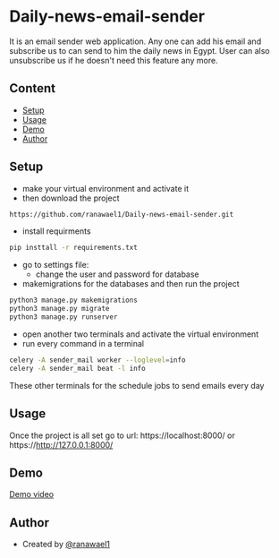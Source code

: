 # Daily-news-email-sender
It is an email sender web application. Any one can add his email and subscribe us to can send to him the daily news in Egypt. User can also unsubscribe us if he doesn't need this feature any more.

## Content
* [Setup](#setup)
* [Usage](#usage)
* [Demo](#demo)
* [Author](#author)

## Setup
- make your virtual environment and activate it
- then download the project
```bash
https://github.com/ranawael1/Daily-news-email-sender.git
```
- install requirments 
```bash
pip insttall -r requirements.txt
```
- go to settings file: 
    - change the user and password for database
- makemigrations for the databases and then run the project
```bash
python3 manage.py makemigrations 
python3 manage.py migrate 
python3 manage.py runserver
```
- open another two terminals and activate the virtual environment
- run every command in a terminal 
```bash
celery -A sender_mail worker --loglevel=info
celery -A sender_mail beat -l info
```
These other terminals for the schedule jobs to send emails every day


## Usage
Once the project is all set go to url: https://localhost:8000/ or https://http://127.0.0.1:8000/



## Demo
[Demo video](https://user-images.githubusercontent.com/42323978/205367924-85d34669-52e9-4811-9f36-29c29555ffad.webm)


## Author

- Created by 
  [@ranawael1](https://github.com/ranawael1)

